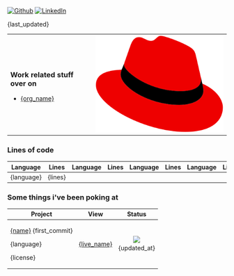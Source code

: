 <a href="{github_url}" target="_blank"><img alt="Github" src="https://img.shields.io/badge/GitHub-%2312100E.svg?&style=for-the-badge&logo=Github&logoColor=white" /></a> 
<a href="{linkedin_url}" target="_blank"><img alt="LinkedIn" src="https://img.shields.io/badge/linkedin-%230077B5.svg?&style=for-the-badge&logo=linkedin&logoColor=white" /></a>

{last_updated}

<table>
<tr>
<td>
<h3>Work related stuff over on</h3>
<ul>
<orgs>
<li><a href='{org_url}'>{org_name}</a></li>
</orgs>
</ul>
</td>
<td>
<img alt="Github" width='400px' src="https://github.com/dmzoneill/dmzoneill/blob/main/images/redhat.svg?raw=true" />
</td>
</tr>
</table>

<h3>Lines of code</h3>    
<table>
  <thead>
    <tr>
      <th>Language</th>
      <th>Lines</th>
      <th>Language</th>
      <th>Lines</th>
      <th>Language</th>
      <th>Lines</th>
      <th>Language</th>
      <th>Lines</th>
    </tr>
  </thead>
  <tbody>
    <tr><langs><td>{language}</td><td>{lines}</td></langs></tr>
  </tbody>
</table>

### Some things i've been poking at

<table>
  <thead>
    <tr>
      <th>Project</th>
      <th>View</th>
      <th>Status</th>
    </tr>
  </thead>
  <tbody>
    <repos>
        <tr>
            <td><p><a href='{html_url}' title='{name}'>{name}</a> {first_commit}</p><p>{language}</p><p>{license}</p></td>
            <td><a href='{live_url}' title='{live_name}'>{live_name}</a></td>
            <td align="center"><a href='https://github.com/dmzoneill/{name}/actions'><img src='{badge}'/></a><br/>{updated_at}</td>
        </tr>
    </repos>
  </tbody>
</table>
